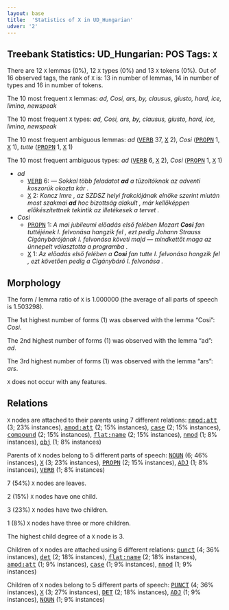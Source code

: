 ```yaml
---
layout: base
title:  'Statistics of X in UD_Hungarian'
udver: '2'
---
```


## Treebank Statistics: UD_Hungarian: POS Tags: `X`

There are 12 `X` lemmas (0%), 12 `X` types (0%) and 13 `X` tokens (0%).
Out of 16 observed tags, the rank of `X` is: 13 in number of lemmas, 14 in number of types and 16 in number of tokens.

The 10 most frequent `X` lemmas: <em>ad, Cosi, ars, by, clausus, giusto, hard, ice, limina, newspeak</em>

The 10 most frequent `X` types:  <em>ad, Cosi, ars, by, clausus, giusto, hard, ice, limina, newspeak</em>

The 10 most frequent ambiguous lemmas: <em>ad</em> (<tt><a href="hu-pos-VERB.html">VERB</a></tt> 37, <tt><a href="hu-pos-X.html">X</a></tt> 2), <em>Cosi</em> (<tt><a href="hu-pos-PROPN.html">PROPN</a></tt> 1, <tt><a href="hu-pos-X.html">X</a></tt> 1), <em>tutte</em> (<tt><a href="hu-pos-PROPN.html">PROPN</a></tt> 1, <tt><a href="hu-pos-X.html">X</a></tt> 1)

The 10 most frequent ambiguous types:  <em>ad</em> (<tt><a href="hu-pos-VERB.html">VERB</a></tt> 6, <tt><a href="hu-pos-X.html">X</a></tt> 2), <em>Cosi</em> (<tt><a href="hu-pos-PROPN.html">PROPN</a></tt> 1, <tt><a href="hu-pos-X.html">X</a></tt> 1)


* <em>ad</em>
  * <tt><a href="hu-pos-VERB.html">VERB</a></tt> 6: <em>— Sokkal több feladatot <b>ad</b> a tűzoltóknak az adventi koszorúk okozta kár .</em>
  * <tt><a href="hu-pos-X.html">X</a></tt> 2: <em>Koncz Imre , az SZDSZ helyi frakciójának elnöke szerint miután most szakmai <b>ad</b> hoc bizottság alakult , már kellőképpen előkészítettnek tekintik az illetékesek a tervet .</em>
* <em>Cosi</em>
  * <tt><a href="hu-pos-PROPN.html">PROPN</a></tt> 1: <em>A mai jubileumi előadás első felében Mozart <b>Cosi</b> fan tuttéjének I. felvonása hangzik fel , ezt pedig Johann Strauss Cigánybárójának I. felvonása követi majd — mindkettőt maga az ünnepelt választotta a programba .</em>
  * <tt><a href="hu-pos-X.html">X</a></tt> 1: <em>Az előadás első felében a <b>Cosi</b> fan tutte I. felvonása hangzik fel , ezt követően pedig a Cigánybáró I. felvonása .</em>

## Morphology

The form / lemma ratio of `X` is 1.000000 (the average of all parts of speech is 1.503298).

The 1st highest number of forms (1) was observed with the lemma “Cosi”: <em>Cosi</em>.

The 2nd highest number of forms (1) was observed with the lemma “ad”: <em>ad</em>.

The 3rd highest number of forms (1) was observed with the lemma “ars”: <em>ars</em>.

`X` does not occur with any features.


## Relations

`X` nodes are attached to their parents using 7 different relations: <tt><a href="hu-dep-nmod-att.html">nmod:att</a></tt> (3; 23% instances), <tt><a href="hu-dep-amod-att.html">amod:att</a></tt> (2; 15% instances), <tt><a href="hu-dep-case.html">case</a></tt> (2; 15% instances), <tt><a href="hu-dep-compound.html">compound</a></tt> (2; 15% instances), <tt><a href="hu-dep-flat-name.html">flat:name</a></tt> (2; 15% instances), <tt><a href="hu-dep-nmod.html">nmod</a></tt> (1; 8% instances), <tt><a href="hu-dep-obj.html">obj</a></tt> (1; 8% instances)

Parents of `X` nodes belong to 5 different parts of speech: <tt><a href="hu-pos-NOUN.html">NOUN</a></tt> (6; 46% instances), <tt><a href="hu-pos-X.html">X</a></tt> (3; 23% instances), <tt><a href="hu-pos-PROPN.html">PROPN</a></tt> (2; 15% instances), <tt><a href="hu-pos-ADJ.html">ADJ</a></tt> (1; 8% instances), <tt><a href="hu-pos-VERB.html">VERB</a></tt> (1; 8% instances)

7 (54%) `X` nodes are leaves.

2 (15%) `X` nodes have one child.

3 (23%) `X` nodes have two children.

1 (8%) `X` nodes have three or more children.

The highest child degree of a `X` node is 3.

Children of `X` nodes are attached using 6 different relations: <tt><a href="hu-dep-punct.html">punct</a></tt> (4; 36% instances), <tt><a href="hu-dep-det.html">det</a></tt> (2; 18% instances), <tt><a href="hu-dep-flat-name.html">flat:name</a></tt> (2; 18% instances), <tt><a href="hu-dep-amod-att.html">amod:att</a></tt> (1; 9% instances), <tt><a href="hu-dep-case.html">case</a></tt> (1; 9% instances), <tt><a href="hu-dep-nmod.html">nmod</a></tt> (1; 9% instances)

Children of `X` nodes belong to 5 different parts of speech: <tt><a href="hu-pos-PUNCT.html">PUNCT</a></tt> (4; 36% instances), <tt><a href="hu-pos-X.html">X</a></tt> (3; 27% instances), <tt><a href="hu-pos-DET.html">DET</a></tt> (2; 18% instances), <tt><a href="hu-pos-ADJ.html">ADJ</a></tt> (1; 9% instances), <tt><a href="hu-pos-NOUN.html">NOUN</a></tt> (1; 9% instances)

